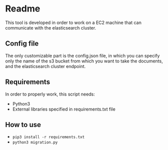 # Readme

This tool is developed in order to work on a EC2 machine that can communicate with the elasticsearch cluster.

## Config file

The only customizable part is the config.json file, in which you can specify only the name of the s3 bucket from which you want to take the documents, and the elasticsearch cluster endpoint.

## Requirements

In order to properly work, this script needs:

* Python3
* External libraries specified in requirements.txt file

## How to use

* `pip3 install -r requirements.txt`
* `python3 migration.py`